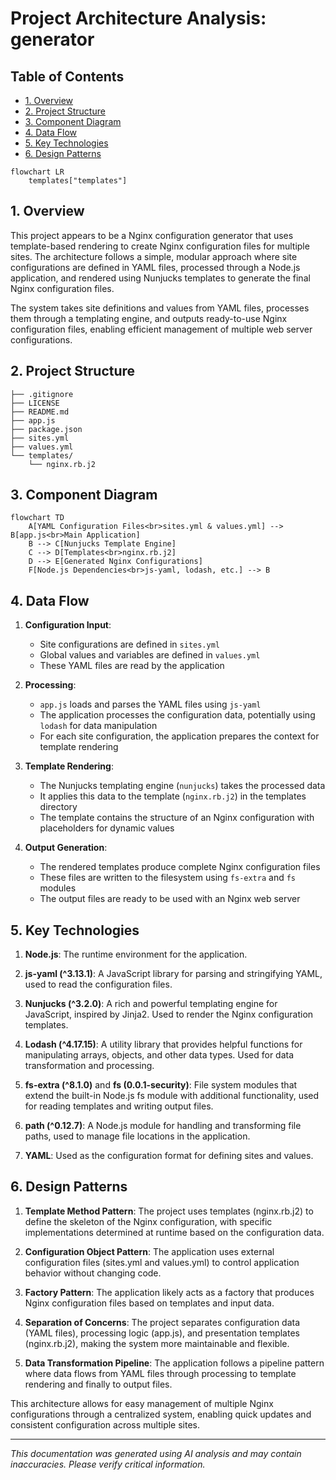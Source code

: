 # Project Architecture Analysis: generator

## Table of Contents
- [1. Overview](#1-overview)
- [2. Project Structure](#2-project-structure)
- [3. Component Diagram](#3-component-diagram)
- [4. Data Flow](#4-data-flow)
- [5. Key Technologies](#5-key-technologies)
- [6. Design Patterns](#6-design-patterns)



```mermaid
flowchart LR
    templates["templates"]
```


## 1. Overview

This project appears to be a Nginx configuration generator that uses template-based rendering to create Nginx configuration files for multiple sites. The architecture follows a simple, modular approach where site configurations are defined in YAML files, processed through a Node.js application, and rendered using Nunjucks templates to generate the final Nginx configuration files.

The system takes site definitions and values from YAML files, processes them through a templating engine, and outputs ready-to-use Nginx configuration files, enabling efficient management of multiple web server configurations.

## 2. Project Structure

```
├── .gitignore
├── LICENSE
├── README.md
├── app.js
├── package.json
├── sites.yml
├── values.yml
└── templates/
    └── nginx.rb.j2
```

## 3. Component Diagram

```mermaid
flowchart TD
    A[YAML Configuration Files<br>sites.yml & values.yml] --> B[app.js<br>Main Application]
    B --> C[Nunjucks Template Engine]
    C --> D[Templates<br>nginx.rb.j2]
    D --> E[Generated Nginx Configurations]
    F[Node.js Dependencies<br>js-yaml, lodash, etc.] --> B
```

## 4. Data Flow

1. **Configuration Input**:
   - Site configurations are defined in `sites.yml`
   - Global values and variables are defined in `values.yml`
   - These YAML files are read by the application

2. **Processing**:
   - `app.js` loads and parses the YAML files using `js-yaml`
   - The application processes the configuration data, potentially using `lodash` for data manipulation
   - For each site configuration, the application prepares the context for template rendering

3. **Template Rendering**:
   - The Nunjucks templating engine (`nunjucks`) takes the processed data
   - It applies this data to the template (`nginx.rb.j2`) in the templates directory
   - The template contains the structure of an Nginx configuration with placeholders for dynamic values

4. **Output Generation**:
   - The rendered templates produce complete Nginx configuration files
   - These files are written to the filesystem using `fs-extra` and `fs` modules
   - The output files are ready to be used with an Nginx web server

## 5. Key Technologies

1. **Node.js**: The runtime environment for the application.

2. **js-yaml (^3.13.1)**: A JavaScript library for parsing and stringifying YAML, used to read the configuration files.

3. **Nunjucks (^3.2.0)**: A rich and powerful templating engine for JavaScript, inspired by Jinja2. Used to render the Nginx configuration templates.

4. **Lodash (^4.17.15)**: A utility library that provides helpful functions for manipulating arrays, objects, and other data types. Used for data transformation and processing.

5. **fs-extra (^8.1.0)** and **fs (0.0.1-security)**: File system modules that extend the built-in Node.js fs module with additional functionality, used for reading templates and writing output files.

6. **path (^0.12.7)**: A Node.js module for handling and transforming file paths, used to manage file locations in the application.

7. **YAML**: Used as the configuration format for defining sites and values.

## 6. Design Patterns

1. **Template Method Pattern**: The project uses templates (nginx.rb.j2) to define the skeleton of the Nginx configuration, with specific implementations determined at runtime based on the configuration data.

2. **Configuration Object Pattern**: The application uses external configuration files (sites.yml and values.yml) to control application behavior without changing code.

3. **Factory Pattern**: The application likely acts as a factory that produces Nginx configuration files based on templates and input data.

4. **Separation of Concerns**: The project separates configuration data (YAML files), processing logic (app.js), and presentation templates (nginx.rb.j2), making the system more maintainable and flexible.

5. **Data Transformation Pipeline**: The application follows a pipeline pattern where data flows from YAML files through processing to template rendering and finally to output files.

This architecture allows for easy management of multiple Nginx configurations through a centralized system, enabling quick updates and consistent configuration across multiple sites.

---
_This documentation was generated using AI analysis and may contain inaccuracies. Please verify critical information._